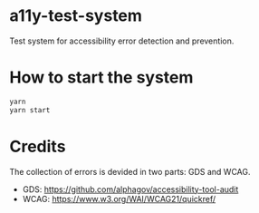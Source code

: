 # a11y-test-system
Test system for accessibility error detection and prevention.

# How to start the system
```bash
yarn
yarn start
```

# Credits
The collection of errors is devided in two parts: GDS and WCAG.
- GDS: https://github.com/alphagov/accessibility-tool-audit
- WCAG: https://www.w3.org/WAI/WCAG21/quickref/